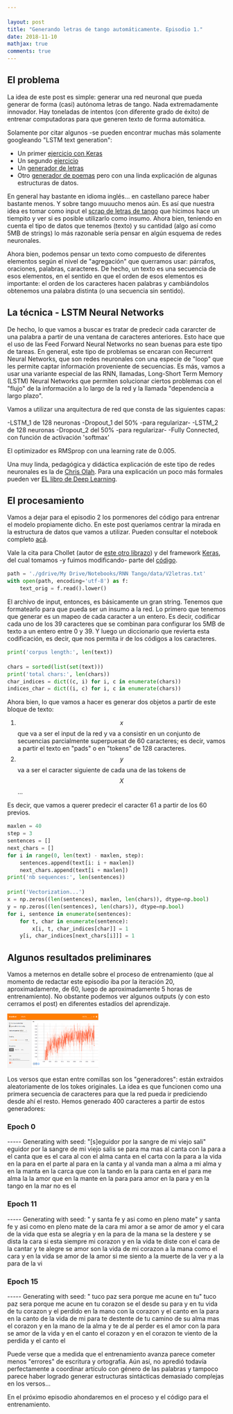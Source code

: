 ```yaml
---

layout: post
title: "Generando letras de tango automáticamente. Episodio 1."
date: 2018-11-10
mathjax: true
comments: true
---
```


## El problema

La idea de este post es simple: generar una red neuronal que pueda generar de forma (casi) autónoma letras de tango. Nada extremadamente innovador. Hay toneladas de intentos (con diferente grado de éxito) de entrenar computadoras para que generen texto de forma automática.

Solamente por citar algunos -se pueden encontrar muchas más solamente googleando "LSTM text generation":

- Un primer [ejercicio con Keras](https://machinelearningmastery.com/text-generation-lstm-recurrent-neural-networks-python-keras/)
- Un segundo [ejercicio](https://medium.freecodecamp.org/applied-introduction-to-lstms-for-text-generation-380158b29fb3)
- Un [generador de letras](https://medium.com/coinmonks/word-level-lstm-text-generator-creating-automatic-song-lyrics-with-neural-networks-b8a1617104fb)
- Otro [generador de poemas](https://www.analyticsvidhya.com/blog/2018/03/text-generation-using-python-nlp/) pero con una linda explicación de algunas estructuras de datos.

En general hay bastante en idioma inglés... en castellano parece haber bastante menos. Y sobre tango muuucho menos aún. Es así que nuestra idea es tomar como input el [scrap de letras de tango](https://github.com/gefero/tango_scrap) que hicimos hace un tiempito y ver si es posible utilizarlo como insumo. Ahora bien, teniendo en cuenta el tipo de datos que tenemos (texto) y su cantidad (algo así como 5MB de strings) lo más razonable sería pensar en algún esquema de redes neuronales.

Ahora bien, podemos pensar un texto como compuesto de diferentes elementos según el nivel de "agregación" que querramos usar: párrafos, oraciones, palabras, caracteres. De hecho, un texto es una secuencia de esos elementos, en el sentido en que el orden de esos elementos es importante: el orden de los caracteres hacen palabras y cambiándolos obtenemos una palabra distinta (o una secuencia sin sentido).


## La técnica - LSTM Neural Networks

De hecho, lo que vamos a buscar es tratar de predecir cada cararcter de una palabra a partir de una ventana de caracteres anteriores. Esto hace que el uso de las Feed Forward Neural Networks no sean buenas para este tipo de tareas. En general, este tipo de problemas se encaran con Recurrent Neural Networks, que son redes neuronales con una especie de "loop" que les permite captar información proveniente de secuencias. Es más, vamos a usar una variante especial de las RNN, llamadas, Long-Short Term Memory (LSTM) Neural Networks que permiten solucionar ciertos problemas con el "flujo" de la información a lo largo de la red y la llamada "dependencia a largo plazo".

Vamos a utilizar una arquitectura de red que consta de las siguientes capas:

-LSTM_1 de 128 neuronas
-Dropout_1 del 50% -para regularizar-
-LSTM_2 de 128 neuronas
-Dropout_2 del 50% -para regularizar-
-Fully Connected, con función de activación 'softmax'

El optimizador es RMSprop con una learning rate de 0.005.

Una muy linda, pedagógica y didáctica explicación de este tipo de redes neuronales
es la de [Chris Olah](http://colah.github.io/posts/2015-08-Understanding-LSTMs/). Para una explicación un poco más formales pueden ver [EL libro de Deep Learning](https://www.deeplearningbook.org/).


## El procesamiento

Vamos a dejar para el episodio 2 los pormenores del código para entrenar el modelo propiamente dicho.
En este post queríamos centrar la mirada en la estructura de datos que vamos a utilizar. Pueden consultar el notebook completo [acá](https://colab.research.google.com/drive/1mB01KCbzBkY53vaCrch7uv1F6ReKCaMm).

Vale la cita para Chollet (autor de [este otro librazo](https://www.manning.com/books/deep-learning-with-python)) y del framework [Keras](https://keras.io/), del cual tomamos -y fuimos modificando- parte del [código](https://github.com/keras-team/keras/blob/master/examples/lstm_text_generation.py).

```python
path = './gdrive/My Drive/Notebooks/RNN Tango/data/V2letras.txt'
with open(path, encoding='utf-8') as f:
    text_orig = f.read().lower()
```

El archivo de input, entonces, es básicamente un gran string.  Tenemos que formatearlo para que pueda ser un insumo a la red. Lo primero que tenemos que generar es un mapeo de cada caracter a un entero. Es decir, codificar cada uno de los 39 caracteres que se combinan para configurar los 5MB de texto a un entero entre 0 y 39. Y luego un diccionario que revierta esta codificación, es decir, que nos permita ir de los códigos a los caracteres.

```python
print('corpus length:', len(text))

chars = sorted(list(set(text)))
print('total chars:', len(chars))
char_indices = dict((c, i) for i, c in enumerate(chars))
indices_char = dict((i, c) for i, c in enumerate(chars))
```

Ahora bien, lo que vamos a hacer es generar dos objetos a partir de este bloque de texto:

1. $$x$$ que va a ser el input de la red y va a consistir en un conjunto de secuencias parcialmente superpuesat de 60 caracteres; es decir, vamos a partir el texto en "pads" o en "tokens" de 128 caracteres.
2. $$y$$ va a ser el caracter siguiente de cada una de las tokens de $$X$$...

Es decir, que vamos a querer predecir el caracter 61 a partir de los 60 previos.

```python
maxlen = 40
step = 3
sentences = []
next_chars = []
for i in range(0, len(text) - maxlen, step):
    sentences.append(text[i: i + maxlen])
    next_chars.append(text[i + maxlen])
print('nb sequences:', len(sentences))

print('Vectorization...')
x = np.zeros((len(sentences), maxlen, len(chars)), dtype=np.bool)
y = np.zeros((len(sentences), len(chars)), dtype=np.bool)
for i, sentence in enumerate(sentences):
    for t, char in enumerate(sentence):
        x[i, t, char_indices[char]] = 1
    y[i, char_indices[next_chars[i]]] = 1
```

## Algunos resultados preliminares

Vamos a meternos en detalle sobre el proceso de entrenamiento (que al momento de redactar este episodio iba por la iteración 20, aproximadamente, de 60, luego de aproximadamente 5 horas de entrenamiento). No obstante podemos ver algunos outputs (y con esto cerramos el post) en diferentes estadíos del aprendizaje.


<img src="https://github.com/gefero/gefero.github.io/raw/master/blog/_files/acc.png" alt="acc" title="Accuracy" height="126" width="210">

Los versos que estan entre comillas son los "generadores": están extraidos aleatoriamente de los tokes originales. La idea es que funcionen como una primera secuencia de caracteres para que la red pueda ir prediciendo desde ahí el resto. Hemos generado 400 caracteres a partir de estos generadores:

### Epoch 0

 ----- Generating with seed: "[s]eguidor  por la sangre de mi viejo sali"
eguidor
 por la sangre de mi viejo salis
 se para ma mas al canta
 con la para a el canta
 que es el cara
 al con el alma
 canta en el carta
 con la para a la vida
 en la para en el parte
 al para en la canta
 y al vanda man a alma
 a mi alma
 y en la manta en la carca
 que con la tando en la para
 canta en el para
 me alma la la amor
 que en la mante en la para
 para amor en la para
 y en la tango en la mar
 no es el

### Epoch 11
 ----- Generating with seed: " y santa fe y asi como en pleno mate"
 y santa fe
 y asi como en pleno mate
 de la cara mi amor
 a se amor de amor
 y el cara de la vida
 que esta se alegria
 y en la para
 de la mana
 se la destere
 y se dista la cara
 si esta siempre mi corazon
 y en la vida te diste
 con el cara de la cantar
 y te alegre se amor
 son la vida de mi corazon
 a la mana como el cara
 y en la vida
 se amor de la amor
 si me siento a la muerte de la ver
 y a la para de la vi


### Epoch 15
 ----- Generating with seed: " tuco paz  sera porque me acune en tu"
 tuco paz
 sera porque me acune
 en tu corazon
 se el desde su para
 y en tu vida de tu corazon
 y el perdido en la mano
 con la corazon
 y el canto en la para
 en la canto de la vida
 de mi para
 te destente de tu camino
 de su alma mas el corazon
 y en la mano de la alma
 y te de al perder
 es el amor
 con la para
 se amor de la vida
 y en el canto el corazon
 y en el corazon
 te viento de la perdida
 y el canto el

Puede verse que a medida que el entrenamiento avanza parece cometer menos "errores" de escritura y ortografía. Aún así, no apredió todavía perfectamente a coordinar artículo con género de las palabras y tampoco parece haber logrado generar estructuras sintácticas demasiado complejas en los versos...

En el próximo episodio ahondaremos en el proceso y el código para el entrenamiento.
